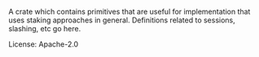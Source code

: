 A crate which contains primitives that are useful for implementation that uses staking
approaches in general. Definitions related to sessions, slashing, etc go here.

License: Apache-2.0
